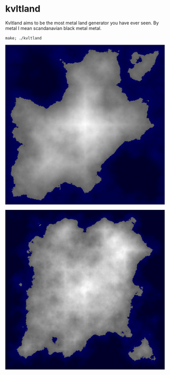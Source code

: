 # kvltland

Kvltland aims to be the most metal land generator you have ever seen.
By metal I mean scandanavian black metal metal.

    make; ./kvltland

![Screenshot](scrots/2017-08-19-074806_513x513_scrot.png)

![Screenshot](scrots/2017-08-19-075010_513x513_scrot.png)
